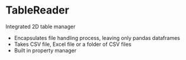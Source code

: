 # TableReader

Integrated 2D table manager<br>
- Encapsulates file handling process, leaving only pandas dataframes
- Takes CSV file, Excel file or a folder of CSV files
- Built in property manager

